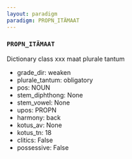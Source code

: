 ```yaml
---
layout: paradigm
paradigm: PROPN_ITÄMAAT
---
```

### ` PROPN_ITÄMAAT `

Dictionary class xxx maat plurale tantum
* grade_dir: weaken
* plurale_tantum: obligatory
* pos: NOUN
* stem_diphthong: None
* stem_vowel: None
* upos: PROPN
* harmony: back
* kotus_av: None
* kotus_tn: 18
* clitics: False
* possessive: False

